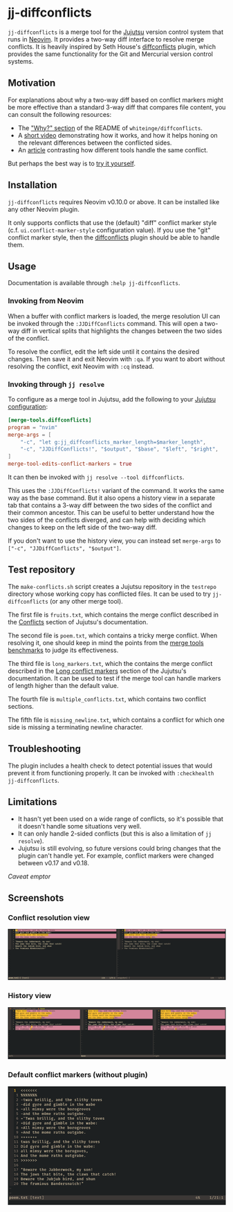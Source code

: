 # jj-diffconflicts

`jj-diffconflicts` is a merge tool for the [Jujutsu] version control system that runs in [Neovim].
It provides a two-way diff interface to resolve merge conflicts.
It is heavily inspired by Seth House's [diffconflicts] plugin, which provides the same functionality for the Git and Mercurial version control systems.

## Motivation

For explanations about why a two-way diff based on conflict markers might be more effective than a standard 3-way diff that compares file content, you can consult the following resources:

- The ["Why?" section][why] of the README of `whiteinge/diffconflicts`.
- A [short video] demonstrating how it works, and how it helps honing on the relevant differences between the conflicted sides.
- An [article] contrasting how different tools handle the same conflict.

But perhaps the best way is to [try it yourself](#test-repository).

## Installation

`jj-diffconflicts` requires Neovim v0.10.0 or above.
It can be installed like any other Neovim plugin.

It only supports conflicts that use the (default) "diff" conflict marker style (c.f. `ui.conflict-marker-style` configuration value).
If you use the "git" conflict marker style, then the [diffconflicts] plugin should be able to handle them.

## Usage

Documentation is available through `:help jj-diffconflicts`.

### Invoking from Neovim

When a buffer with conflict markers is loaded, the merge resolution UI can be invoked through the `:JJDiffConflicts` command.
This will open a two-way diff in vertical splits that highlights the changes between the two sides of the conflict.

To resolve the conflict, edit the left side until it contains the desired changes.
Then save it and exit Neovim with `:qa`.
If you want to abort without resolving the conflict, exit Neovim with `:cq` instead.

### Invoking through `jj resolve`

To configure as a merge tool in Jujutsu, add the following to your [Jujutsu configuration]:

```toml
[merge-tools.diffconflicts]
program = "nvim"
merge-args = [
    "-c", "let g:jj_diffconflicts_marker_length=$marker_length",
    "-c", "JJDiffConflicts!", "$output", "$base", "$left", "$right",
]
merge-tool-edits-conflict-markers = true
```

It can then be invoked with `jj resolve --tool diffconflicts`.

This uses the `:JJDiffConflicts!` variant of the command.
It works the same way as the base command.
But it also opens a history view in a separate tab that contains a 3-way diff between the two sides of the conflict and their common ancestor.
This can be useful to better understand how the two sides of the conflicts diverged, and can help with deciding which changes to keep on the left side of the two-way diff.

If you don't want to use the history view, you can instead set `merge-args` to `["-c", "JJDiffConflicts", "$output"]`.

## Test repository

The `make-conflicts.sh` script creates a Jujutsu repository in the `testrepo` directory whose working copy has conflicted files.
It can be used to try `jj-diffconflicts` (or any other merge tool).

The first file is `fruits.txt`, which contains the merge conflict described in the [Conflicts] section of Jujutsu's documentation.

The second file is `poem.txt`, which contains a tricky merge conflict.
When resolving it, one should keep in mind the points from the [merge tools benchmarks] to judge its effectiveness.

The third file is `long_markers.txt`, which the contains the merge conflict described in the [Long conflict markers] section of the Jujutsu's documentation.
It can be used to test if the merge tool can handle markers of length higher than the default value.

The fourth file is `multiple_conflicts.txt`, which contains two conflict sections.

The fifth file is `missing_newline.txt`, which contains a conflict for which one side is missing a terminating newline character.

## Troubleshooting

The plugin includes a health check to detect potential issues that would prevent it from functioning properly.
It can be invoked with `:checkhealth jj-diffconflicts`.

## Limitations

- It hasn't yet been used on a wide range of conflicts, so it's possible that it doesn't handle some situations very well.
- It can only handle 2-sided conflicts (but this is also a limitation of `jj resolve`).
- Jujutsu is still evolving, so future versions could bring changes that the plugin can't handle yet.
  For example, conflict markers were changed between v0.17 and v0.18.

_Caveat emptor_

## Screenshots

### Conflict resolution view

![Conflict resolution view](./doc/diff-view.png)

### History view

![History view](./doc/history-view.png)

### Default conflict markers (without plugin)

![Default conflict markers](./doc/default-conflict-markers.png)

[article]: https://www.eseth.org/2020/mergetools.html
[conflicts]: https://jj-vcs.github.io/jj/latest/conflicts/#conflict-markers
[diffconflicts]: https://github.com/whiteinge/diffconflicts/
[jujutsu]: https://jj-vcs.github.io/jj/
[jujutsu configuration]: https://jj-vcs.github.io/jj/latest/config/
[long conflict markers]: https://jj-vcs.github.io/jj/latest/conflicts/#long-conflict-markers
[merge tools benchmarks]: https://github.com/whiteinge/diffconflicts/blob/master/_utils/README.md#mergetool-benchmarks
[neovim]: https://neovim.io/
[short video]: https://www.youtube.com/watch?v=Pxgl3Wtf78Y
[why]: https://github.com/whiteinge/diffconflicts/#why

